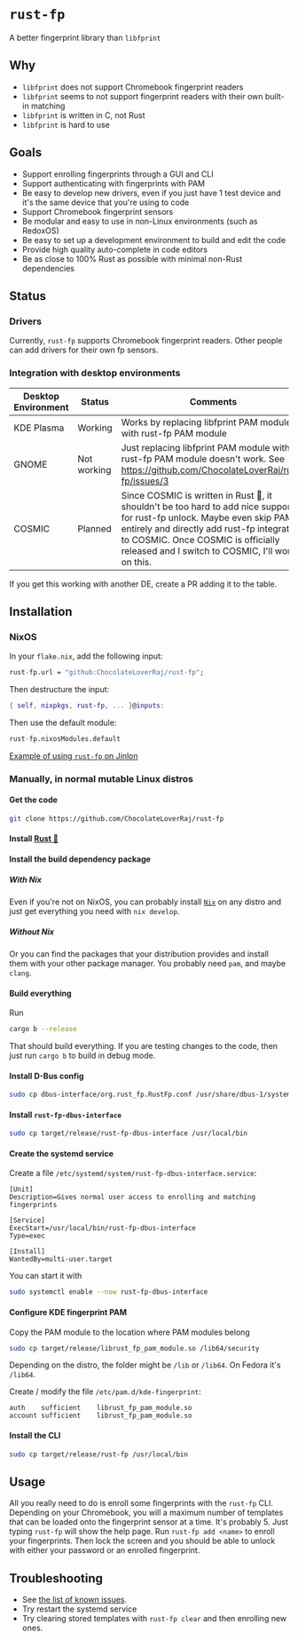 # `rust-fp`
A better fingerprint library than `libfprint`

## Why
- `libfprint` does not support Chromebook fingerprint readers
- `libfprint` seems to not support fingerprint readers with their own built-in matching
- `libfprint` is written in C, not Rust
- `libfprint` is hard to use

## Goals
- Support enrolling fingerprints through a GUI and CLI
- Support authenticating with fingerprints with PAM
- Be easy to develop new drivers, even if you just have 1 test device and it's the same device that you're using to code
- Support Chromebook fingerprint sensors
- Be modular and easy to use in non-Linux environments (such as RedoxOS)
- Be easy to set up a development environment to build and edit the code
- Provide high quality auto-complete in code editors
- Be as close to 100% Rust as possible with minimal non-Rust dependencies

## Status
### Drivers
Currently, `rust-fp` supports Chromebook fingerprint readers. Other people can add drivers for their own fp sensors.

### Integration with desktop environments
Desktop Environment | Status      | Comments
--------------------|-------------|----------------------------------------------------------------------------------------------------------------------------------------------------------------------------------------------------------------------------------------------------------------
KDE Plasma          | Working     | Works by replacing libfprint PAM module with rust-fp PAM module
GNOME               | Not working | Just replacing libfprint PAM module with rust-fp PAM module doesn't work. See https://github.com/ChocolateLoverRaj/rust-fp/issues/3
COSMIC              | Planned     | Since COSMIC is written in Rust 🦀, it shouldn't be too hard to add nice support for rust-fp unlock. Maybe even skip PAM entirely and directly add rust-fp integration to COSMIC. Once COSMIC is officially released and I switch to COSMIC, I'll work on this.

If you get this working with another DE, create a PR adding it to the table.

## Installation
### NixOS
In your `flake.nix`, add the following input:
```nix
rust-fp.url = "github:ChocolateLoverRaj/rust-fp";
```
Then destructure the input:
```nix
{ self, nixpkgs, rust-fp, ... }@inputs:
```
Then use the default module:
```nix
rust-fp.nixosModules.default
```
[Example of using `rust-fp` on Jinlon](https://github.com/ChocolateLoverRaj/nixos-system-config/blob/main/flake.nix)

### Manually, in normal mutable Linux distros
#### Get the code
```sh
git clone https://github.com/ChocolateLoverRaj/rust-fp
```

#### Install [Rust 🦀](https://www.rust-lang.org/)

#### Install the build dependency package
##### With Nix
Even if you're not on NixOS, you can probably install [`Nix`](https://nixos.org/download/) on any distro and just get everything you need with `nix develop`.
##### Without Nix
Or you can find the packages that your distribution provides and install them with your other package manager. You probably need `pam`, and maybe `clang`.

#### Build everything
Run
```sh
cargo b --release
```
That should build everything. If you are testing changes to the code, then just run `cargo b` to build in debug mode.

#### Install D-Bus config
```sh
sudo cp dbus-interface/org.rust_fp.RustFp.conf /usr/share/dbus-1/system.d
```

#### Install `rust-fp-dbus-interface`
```sh
sudo cp target/release/rust-fp-dbus-interface /usr/local/bin
```

#### Create the systemd service
Create a file `/etc/systemd/system/rust-fp-dbus-interface.service`:
```
[Unit]
Description=Gives normal user access to enrolling and matching fingerprints

[Service]
ExecStart=/usr/local/bin/rust-fp-dbus-interface
Type=exec

[Install]
WantedBy=multi-user.target
```
You can start it with
```bash
sudo systemctl enable --now rust-fp-dbus-interface
```

#### Configure KDE fingerprint PAM
Copy the PAM module to the location where PAM modules belong
```bash
sudo cp target/release/librust_fp_pam_module.so /lib64/security
```
Depending on the distro, the folder might be `/lib` or `/lib64`. On Fedora it's `/lib64`.

Create / modify the file `/etc/pam.d/kde-fingerprint`:
```
auth    sufficient    librust_fp_pam_module.so
account sufficient    librust_fp_pam_module.so
```

#### Install the CLI
```bash
sudo cp target/release/rust-fp /usr/local/bin
```

## Usage
All you really need to do is enroll some fingerprints with the `rust-fp` CLI. Depending on your Chromebook, you will a maximum number of templates that can be loaded onto the fingerprint sensor at a time. It's probably 5. Just typing `rust-fp` will show the help page. Run `rust-fp add <name>` to enroll your fingerprints. Then lock the screen and you should be able to unlock with either your password or an enrolled fingerprint.

## Troubleshooting
- See [the list of known issues](https://github.com/ChocolateLoverRaj/rust-fp/labels/bug).
- Try restart the systemd service
- Try clearing stored templates with `rust-fp clear` and then enrolling new ones.
